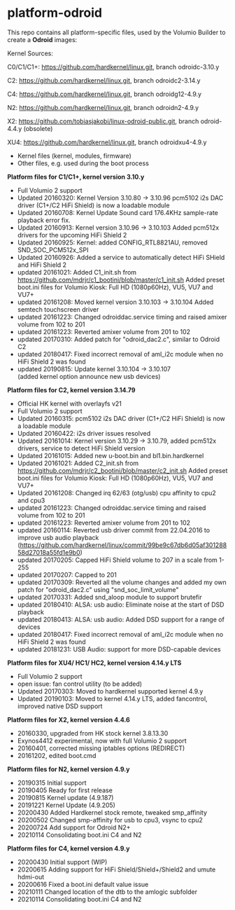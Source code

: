 # platform-odroid

This repo contains all platform-specific files, used by the Volumio Builder to create a **Odroid** images:

Kernel Sources:	

C0/C1/C1+: https://github.com/hardkernel/linux.git, branch odroidc-3.10.y

C2: https://github.com/hardkernel/linux.git, branch odroidc2-3.14.y

C4: https://github.com/hardkernel/linux.git, branch odroidg12-4.9.y

N2: https://github.com/hardkernel/linux.git, branch odroidn2-4.9.y

X2: https://github.com/tobiasjakobi/linux-odroid-public.git, branch odroid-4.4.y (obsolete) 

XU4: https://github.com/hardkernel/linux.git, branch odroidxu4-4.9.y
	

- Kernel files (kernel, modules, firmware)
- Other files, e.g. used during the boot process

**Platform files for C1/C1+, kernel version 3.10.y**
- Full Volumio 2 support
- Updated 20160320: Kernel Version 3.10.80 -> 3.10.96
                    pcm5102 i2s DAC driver (C1+/C2 HiFi Shield) is now a loadable module
- Updated 20160708: Kernel Update
		    Sound card 176.4KHz sample-rate playback error fix.
- Updated 20160913: Kernel version 3.10.96 -> 3.10.103 Added pcm512x drivers for the upcoming HiFi Shield 2
- Updated 20160925: Kernel: added CONFIG_RTL8821AU, removed SND_SOC_PCM512x_SPI
- Updated 20160926: Added a service to automatically detect HiFi SHield and HiFi Shield 2
- updated 20161021: Added C1_init.sh from https://github.com/mdrjr/c1_bootini/blob/master/c1_init.sh
		    Added preset boot.ini files for Volumio Kiosk: Full HD (1080p60Hz), VU5, VU7 and VU7+
- updated 20161208: Moved kernel version 3.10.103 -> 3.10.104
		    Added semtech touchscreen driver
- updated 20161223: Changed odroiddac.service timing and raised amixer volume from 102 to 201
- updated 20161223: Reverted amixer volume from 201 to 102
- updated 20170310: Added patch for "odroid_dac2.c", similar to Odroid C2
- updated 20180417: Fixed incorrect removal of aml_i2c module when no HiFi Shield 2 was found  
- updated 20190815: Update kernel 3.10.104 -> 3.10.107  
(added kernel option announce new usb devices)  


**Platform files for C2, kernel version 3.14.79**
- Official HK kernel with overlayfs v21
- Full Volumio 2 support
- Updated 20160315: pcm5102 i2s DAC driver (C1+/C2 HiFi Shield) is now a loadable module
- Updated 20160422: i2s driver issues resolved
- Updated 20161014: Kernel version 3.10.29 -> 3.10.79, added pcm512x drivers, service to detect HiFi Shield version
- Updated 20161015: Added new u-boot.bin and bl1.bin.hardkernel
- Updated 20161021: Added C2_init.sh from https://github.com/mdrjr/c2_bootini/blob/master/c2_init.sh
		    Added preset boot.ini files for Volumio Kiosk: Full HD (1080p60Hz), VU5, VU7 and VU7+
- Updated 20161208: Changed irq 62/63 (otg/usb) cpu affinity to cpu2 and cpu3
- updated 20161223: Changed odroiddac.service timing and raised volume from 102 to 201
- updated 20161223: Reverted amixer volume from 201 to 102  
- updated 20160114: Reverted usb driver commit from 22.04.2016 to improve usb audio playback    
  (https://github.com/hardkernel/linux/commit/99be9c67db6d05af30128858d27018a55fd1e9b0)  
- updated 20170205: Capped HiFi Shield volume to 207 in a scale from 1-255
- updated 20170207: Capped to 201 
- updated 20170309: Reverted all the volume changes and added my own patch for "odroid_dac2.c" using "snd_soc_limit_volume"
- updated 20170331: Added snd_aloop module to support brutefir
- updated 20180410: ALSA: usb audio: Eliminate noise at the start of DSD playback
- updated 20180413: ALSA: usb audio: Added DSD support for a range of devices 
- updated 20180417: Fixed incorrect removal of aml_i2c module when no HiFi Shield 2 was found  
- updated 20181231: USB Audio: support for more DSD-capable devices  


**Platform files for XU4/ HC1/ HC2, kernel version 4.14.y LTS**
- Full Volumio 2 support  
- open issue: fan control utility (to be added)  
- Updated 20170303: Moved to hardkernel supported kernel 4.9.y  
- Updated 20190103: Moved to kernel 4.14.y LTS, added fancontrol, improved native DSD support

**Platform files for X2, kernel version 4.4.6**
- 20160330, upgraded from HK stock kernel 3.8.13.30  
- Exynos4412 experimental, now with full Volumio 2 support  
- 20160401, corrected missing iptables options (REDIRECT)  
- 20161202, edited boot.cmd  

**Platform files for N2, kernel version 4.9.y**  
- 20190315 Initial support  
- 20190405 Ready for first release  
- 20190815 Kernel update (4.9.187)  
- 20191221 Kernel Update (4.9.205)  
- 20200430 Added Hardkernel stock remote, tweaked smp_affinity  
- 20200502 Changed smp-affinity for usb to cpu3, vsync to cpu2  
- 20200724 Add support for Odroid N2+  
- 20210114 Consolidating boot.ini C4 and N2  


**Platform files for C4, kernel version 4.9.y**  
- 20200430 Initial support (WIP)  
- 20200615 Adding support for HiFi Shield/Shield+/Shield2 and umute hdmi-out  
- 20200616 Fixed a boot.ini default value issue  
- 20210111 Changed location of the dtb to the amlogic subfolder  
- 20210114 Consolidating boot.ini C4 and N2  




